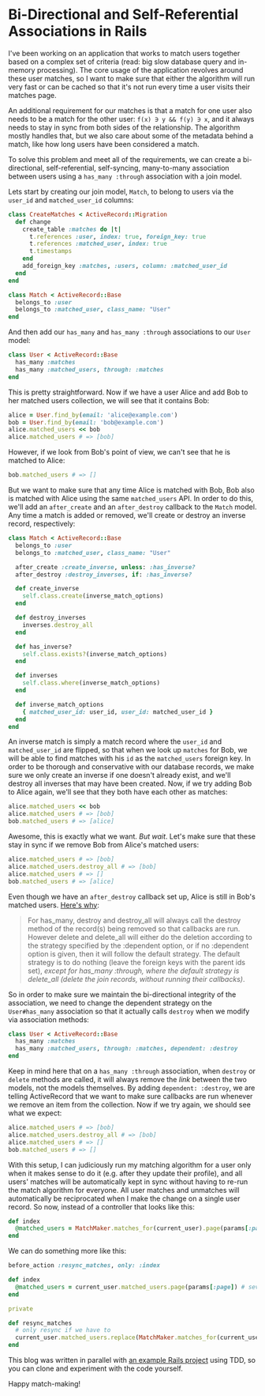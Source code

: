 Bi-Directional and Self-Referential Associations in Rails
============

I've been working on an application that works to match users together based on a complex set of criteria (read: big slow database query and in-memory processing). The core usage of the application revolves around these user matches, so I want to make sure that either the algorithm will run very fast or can be cached so that it's not run every time a user visits their matches page.

An additional requirement for our matches is that a match for one user also needs to be a match for the other user: `f(x) ∋ y && f(y) ∋ x`, and it always needs to stay in sync from both sides of the relationship. The algorithm mostly handles that, but we also care about some of the metadata behind a match, like how long users have been considered a match.

To solve this problem and meet all of the requirements, we can create a bi-directional, self-referential, self-syncing, many-to-many association between users using a `has_many :through` association with a join model.

Lets start by creating our join model, `Match`, to belong to users via the `user_id` and `matched_user_id` columns:

```ruby
class CreateMatches < ActiveRecord::Migration
  def change
    create_table :matches do |t|
      t.references :user, index: true, foreign_key: true
      t.references :matched_user, index: true
      t.timestamps
    end
    add_foreign_key :matches, :users, column: :matched_user_id
  end
end

class Match < ActiveRecord::Base
  belongs_to :user
  belongs_to :matched_user, class_name: "User"
end
```

And then add our `has_many` and `has_many :through` associations to our `User` model:

```ruby
class User < ActiveRecord::Base
  has_many :matches
  has_many :matched_users, through: :matches
end
```

This is pretty straightforward. Now if we have a user Alice and add Bob to her matched users collection, we will see that it contains Bob:

```ruby
alice = User.find_by(email: 'alice@example.com')
bob = User.find_by(email: 'bob@example.com')
alice.matched_users << bob
alice.matched_users # => [bob]
```

However, if we look from Bob's point of view, we can't see that he is matched to Alice:

```ruby
bob.matched_users # => []
```

But we want to make sure that any time Alice is matched with  Bob, Bob also is matched with Alice using the same `matched_users` API. In order to do this, we'll add an `after_create` and an `after_destroy` callback to the `Match` model. Any time a match is added or removed, we'll create or destroy an inverse record, respectively:

```ruby
class Match < ActiveRecord::Base
  belongs_to :user
  belongs_to :matched_user, class_name: "User"

  after_create :create_inverse, unless: :has_inverse?
  after_destroy :destroy_inverses, if: :has_inverse?

  def create_inverse
    self.class.create(inverse_match_options)
  end

  def destroy_inverses
    inverses.destroy_all
  end

  def has_inverse?
    self.class.exists?(inverse_match_options)
  end

  def inverses
    self.class.where(inverse_match_options)
  end

  def inverse_match_options
    { matched_user_id: user_id, user_id: matched_user_id }
  end
end
```

An inverse match is simply a match record where the `user_id` and `matched_user_id` are flipped, so that when we look up `matches` for Bob, we will be able to find matches with his `id` as the `matched_users` foreign key. In order to be thorough and conservative with our database records, we make sure we only create an inverse if one doesn't already exist, and we'll destroy all inverses that may have been created. Now, if we try adding Bob to Alice again, we'll see that they both have each other as matches:

```ruby
alice.matched_users << bob
alice.matched_users # => [bob]
bob.matched_users # => [alice]
```

Awesome, this is exactly what we want. *But wait*. Let's make sure that these stay in sync if we remove Bob from Alice's matched users:

```ruby
alice.matched_users # => [bob]
alice.matched_users.destroy_all # => [bob]
alice.matched_users # => []
bob.matched_users # => [alice]
```

Even though we have an `after_destroy` callback set up, Alice is still in Bob's matched users. [Here's why](http://api.rubyonrails.org/classes/ActiveRecord/Associations/ClassMethods.html#module-ActiveRecord::Associations::ClassMethods-label-Delete+or+destroy-3F):

> For has_many, destroy and destroy_all will always call the destroy method of the record(s) being removed so that callbacks are run. However delete and delete_all will either do the deletion according to the strategy specified by the :dependent option, or if no :dependent option is given, then it will follow the default strategy. The default strategy is to do nothing (leave the foreign keys with the parent ids set), *except for has_many :through, where the default strategy is delete_all (delete the join records, without running their callbacks)*.

So in order to make sure we maintain the bi-directional integrity of the association, we need to change the dependent strategy on the `User#has_many` association so that it actually calls `destroy` when we modify via association methods:

```ruby
class User < ActiveRecord::Base
  has_many :matches
  has_many :matched_users, through: :matches, dependent: :destroy
end
```

Keep in mind here that on a `has_many :through` association, when `destroy` or `delete` methods are called, it will always remove the *link* between the two models, not the models themselves. By adding `dependent: :destroy`, we are telling ActiveRecord that we want to make sure callbacks are run whenever we remove an item from the collection. Now if we try again, we should see what we expect:

```ruby
alice.matched_users # => [bob]
alice.matched_users.destroy_all # => [bob]
alice.matched_users # => []
bob.matched_users # => []
```

With this setup, I can judiciously run my matching algorithm for a user only when it makes sense to do it (e.g. after they update their profile), and all users' matches will be automatically kept in sync without having to re-run the match algorithm for everyone. All user matches and unmatches will automatically be reciprocated when I make the change on a single user record. So now, instead of a controller that looks like this:

```ruby
def index
  @matched_users = MatchMaker.matches_for(current_user).page(params[:page]) # takes over 1 second
end
```

We can do something more like this:

```ruby
before_action :resync_matches, only: :index

def index
  @matched_users = current_user.matched_users.page(params[:page]) # several orders of magnitude faster
end

private

def resync_matches
  # only resync if we have to
  current_user.matched_users.replace(MatchMaker.matches_for(current_user)) if current_user.matches_outdated?
end
```

This blog was written in parallel with [an example Rails project](https://github.com/shekibobo/user-to-user-example) using TDD, so you can clone and experiment with the code yourself.

Happy match-making!
